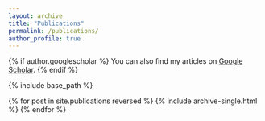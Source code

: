 ```yaml
---
layout: archive
title: "Publications"
permalink: /publications/
author_profile: true
---
```


{% if author.googlescholar %}
  You can also find my articles on [Google Scholar](https://scholar.google.it/citations?user=sSAQkAgAAAAJ&hl=en).
{% endif %}

{% include base_path %}

{% for post in site.publications reversed %}
  {% include archive-single.html %}
{% endfor %}
